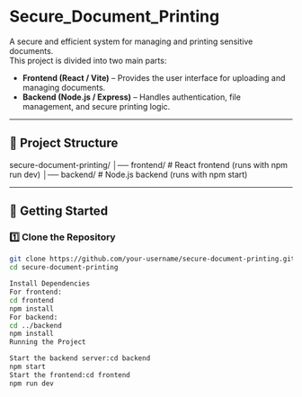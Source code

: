 # Secure_Document_Printing
A secure and efficient system for managing and printing sensitive documents.  
This project is divided into two main parts:

- **Frontend (React / Vite)** – Provides the user interface for uploading and managing documents.  
- **Backend (Node.js / Express)** – Handles authentication, file management, and secure printing logic.  

---
## 📂 Project Structure

secure-document-printing/
│── frontend/ # React frontend (runs with npm run dev)
│── backend/ # Node.js backend (runs with npm start)

---

## 🚀 Getting Started

### 1️⃣ Clone the Repository
```bash
git clone https://github.com/your-username/secure-document-printing.git
cd secure-document-printing

Install Dependencies
For frontend:
cd frontend
npm install
For backend:
cd ../backend
npm install
Running the Project

Start the backend server:cd backend
npm start
Start the frontend:cd frontend
npm run dev
